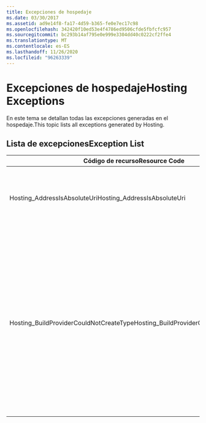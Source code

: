 ```yaml
---
title: Excepciones de hospedaje
ms.date: 03/30/2017
ms.assetid: ad9e14f8-fa17-4d59-b365-fe0e7ec17c98
ms.openlocfilehash: 342420f10ed53e4f4786ed9506cfde5fbfcfc957
ms.sourcegitcommit: bc293b14af795e0e999e3304dd40c0222cf2ffe4
ms.translationtype: MT
ms.contentlocale: es-ES
ms.lasthandoff: 11/26/2020
ms.locfileid: "96263339"
---
```

# <a name="hosting-exceptions"></a><span data-ttu-id="ec5b2-102">Excepciones de hospedaje</span><span class="sxs-lookup"><span data-stu-id="ec5b2-102">Hosting Exceptions</span></span>

<span data-ttu-id="ec5b2-103">En este tema se detallan todas las excepciones generadas en el hospedaje.</span><span class="sxs-lookup"><span data-stu-id="ec5b2-103">This topic lists all exceptions generated by Hosting.</span></span>  
  
## <a name="exception-list"></a><span data-ttu-id="ec5b2-104">Lista de excepciones</span><span class="sxs-lookup"><span data-stu-id="ec5b2-104">Exception List</span></span>  
  
|<span data-ttu-id="ec5b2-105">Código de recurso</span><span class="sxs-lookup"><span data-stu-id="ec5b2-105">Resource Code</span></span>|<span data-ttu-id="ec5b2-106">Cadena de recurso</span><span class="sxs-lookup"><span data-stu-id="ec5b2-106">Resource String</span></span>|  
|-------------------|---------------------|  
|<span data-ttu-id="ec5b2-107">Hosting_AddressIsAbsoluteUri</span><span class="sxs-lookup"><span data-stu-id="ec5b2-107">Hosting_AddressIsAbsoluteUri</span></span>|<span data-ttu-id="ec5b2-108">No se permite el URI completo.</span><span class="sxs-lookup"><span data-stu-id="ec5b2-108">The full URI is not allowed.</span></span> <span data-ttu-id="ec5b2-109">Los URI completos no se permiten para la ServiceHostingEnvironment.EnsureServiceAvailable API.</span><span class="sxs-lookup"><span data-stu-id="ec5b2-109">Full URIs are not allowed for the ServiceHostingEnvironment.EnsureServiceAvailable API.</span></span> <span data-ttu-id="ec5b2-110">Utilice una ruta de acceso virtual para el servicio correspondiente.</span><span class="sxs-lookup"><span data-stu-id="ec5b2-110">Use a virtual path for the corresponding service.</span></span>|  
|<span data-ttu-id="ec5b2-111">Hosting_BuildProviderCouldNotCreateType</span><span class="sxs-lookup"><span data-stu-id="ec5b2-111">Hosting_BuildProviderCouldNotCreateType</span></span>|<span data-ttu-id="ec5b2-112">El tipo CLR especificado no se puede cargar durante la compilación del servicio.</span><span class="sxs-lookup"><span data-stu-id="ec5b2-112">The specified CLR type cannot be loaded during service compilation.</span></span> <span data-ttu-id="ec5b2-113">Compruebe que este tipo se define en un archivo de código fuente ubicado en el \\ directorio \ App_Code de la aplicación, contenido en un ensamblado compilado ubicado en el directorio \bin de la aplicación \\ o presente en un ensamblado instalado en la caché global de ensamblados.</span><span class="sxs-lookup"><span data-stu-id="ec5b2-113">Verify that this type is either defined in a source file located in the application's \\\App_Code directory, contained in a compiled assembly located in the application's \\\bin directory, or present in an assembly installed in the Global Assembly Cache.</span></span> <span data-ttu-id="ec5b2-114">En el nombre de tipo se distingue entre mayúsculas y minúsculas.</span><span class="sxs-lookup"><span data-stu-id="ec5b2-114">The type name is case-sensitive.</span></span> <span data-ttu-id="ec5b2-115">Los directorios como \\ \ App_Code y \\ \Bin deben encontrarse en el directorio raíz de la aplicación.</span><span class="sxs-lookup"><span data-stu-id="ec5b2-115">The directories such as \\\App_Code and \\\bin must be located in the application's root directory.</span></span> <span data-ttu-id="ec5b2-116">Los \\ directorios \ App_Code y \\ \Bin no se pueden anidar en subdirectorios.</span><span class="sxs-lookup"><span data-stu-id="ec5b2-116">The \\\App_Code and \\\bin directories cannot be nested in subdirectories.</span></span>|
